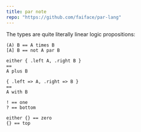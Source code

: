 ```yaml
---
title: par note
repo: "https://github.com/faiface/par-lang"
---
```


The types are quite literally linear logic propositions:

```
(A) B == A times B
[A] B == not A par B

either { .left A, .right B }
==
A plus B

{ .left => A, .right => B }
==
A with B

! == one
? == bottom

either {} == zero
{} == top
```
